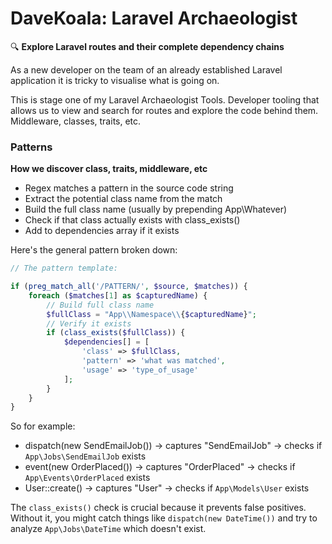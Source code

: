# DaveKoala: Laravel Archaeologist

🔍 **Explore Laravel routes and their complete dependency chains**

As a new developer on the team of an already established Laravel application it is tricky to visualise what is going on.

This is stage one of my Laravel Archaeologist Tools. Developer tooling that allows us to view and search for routes and explore the code behind them. Middleware, classes, traits, etc.

### Patterns

**How we discover class, traits, middleware, etc**

-   Regex matches a pattern in the source code string
-   Extract the potential class name from the match
-   Build the full class name (usually by prepending App\Whatever\)
-   Check if that class actually exists with class_exists()
-   Add to dependencies array if it exists

Here's the general pattern broken down:

```php
// The pattern template:

if (preg_match_all('/PATTERN/', $source, $matches)) {
    foreach ($matches[1] as $capturedName) {
        // Build full class name
        $fullClass = "App\\Namespace\\{$capturedName}";
        // Verify it exists
        if (class_exists($fullClass)) {
            $dependencies[] = [
                'class' => $fullClass,
                'pattern' => 'what was matched',
                'usage' => 'type_of_usage'
            ];
        }
    }
}
```

So for example:

-   dispatch(new SendEmailJob()) → captures "SendEmailJob" → checks if `App\Jobs\SendEmailJob` exists
-   event(new OrderPlaced()) → captures "OrderPlaced" → checks if `App\Events\OrderPlaced` exists
-   User::create() → captures "User" → checks if `App\Models\User` exists

The `class_exists()` check is crucial because it prevents false positives. Without it, you might catch things like `dispatch(new DateTime())` and try to analyze `App\Jobs\DateTime` which doesn't exist.
